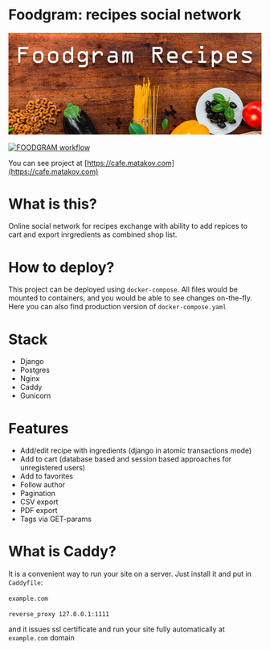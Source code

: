 # Foodgram: recipes social network
<img src="https://raw.githubusercontent.com/matacoder/matacoder/main/foodgram.png">

[![FOODGRAM workflow](https://github.com/matacoder/foodgram-project/actions/workflows/foodgram_workflow.yaml/badge.svg)](https://github.com/matacoder/foodgram-project/actions/workflows/foodgram_workflow.yaml)

You can see project at [https://cafe.matakov.com](https://cafe.matakov.com)

# What is this?

Online social network for recipes exchange with ability to add repices to cart and export inrgredients as combined shop list.

# How to deploy?

This project can be deployed using `docker-compose`. All files would be mounted to containers, and you would be able to see changes on-the-fly.
Here you can also find production version of `docker-compose.yaml`

# Stack

- Django
- Postgres
- Nginx
- Caddy
- Gunicorn

# Features

- Add/edit recipe with ingredients (django in atomic transactions mode)
- Add to cart (database based and session based approaches for unregistered users)
- Add to favorites
- Follow author
- Pagination
- CSV export
- PDF export
- Tags via GET-params

# What is Caddy?

It is a convenient way to run your site on a server. Just install it and put in `Caddyfile`:

`example.com`

`reverse_proxy 127.0.0.1:1111`

and it issues ssl certificate and run your site fully automatically at `example.com` domain
